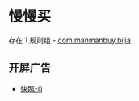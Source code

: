# 慢慢买

存在 1 规则组 - [com.manmanbuy.bijia](/src/apps/com.manmanbuy.bijia.ts)

## 开屏广告

- [快照-0](https://i.gkd.li/i/13214974)
